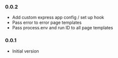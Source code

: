 ### 0.0.2
* Add custom express app config / set up hook
* Pass error to error page templates
* Pass process.env and run ID to all page templates

### 0.0.1
* Initial version
